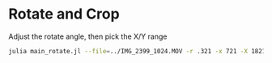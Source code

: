 
# Rotate and Crop

Adjust the rotate angle, then pick the X/Y range


```bash
julia main_rotate.jl --file=../IMG_2399_1024.MOV -r .321 -x 721 -X 1821 -y -24 -Y 201
```

